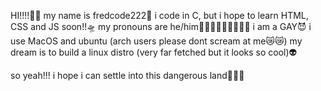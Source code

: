 HI!!!!🤯🤯
my name is fredcode222🙏
i code in C, but i hope to learn HTML, CSS and JS soon!!🛸
my pronouns are he/him🤖🤖🤖🤖🤖🤖🤖🤖🤖
i am a GAY😈
i use MacOS and ubuntu (arch users please dont scream at me😿😿)
my dream is to build a linux distro (very far fetched but it looks so cool)👽

so yeah!!! i hope i can settle into this dangerous land👻👻👻
